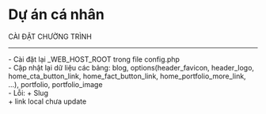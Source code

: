 <h1>Dự án cá nhân</h1>
CÀI ĐẶT CHƯỜNG TRÌNH<hr>
- Cài đặt lại _WEB_HOST_ROOT trong file config.php <br>
- Cập nhật lại dữ liệu các bảng: blog, options(header_favicon, header_logo, home_cta_button_link, home_fact_button_link, home_portfolio_more_link, ...), portfolio, portfolio_image <br>
- Lỗi:
  + Slug <br>
  + link local chưa update <br>
